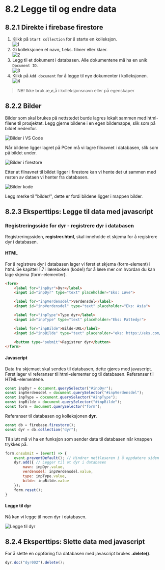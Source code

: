 # 8.2 Legge til og endre data

## 8.2.1 Direkte i firebase firestore

1. Klikk på `Start collection` for å starte en kolleksjon.  
![1](legge-til-og-endre-data/1.png ':size=400')
1. Gi kolleksjonen et navn, f.eks. filmer eller klaer.  
![2](legge-til-og-endre-data/2.png ':size=400')
1. Legg til et dokument i databasen. Alle dokumentene må ha en unik `Document ID`.  
![3](legge-til-og-endre-data/3.png ':size=400')
1. Klikk på `Add document` for å legge til nye dokumenter i kolleksjonen.  
![4](legge-til-og-endre-data/4.png)

> NB! Ikke bruk æ,ø,å i kolleksjonsnavn eller på egenskaper

## 8.2.2 Bilder

Bilder som skal brukes på nettstedet burde lagres lokalt sammen med html-filene til prosjektet. Legg gjerne bildene i en egen bildemappe, slik som på bildet nedenfor.

![Bilder i VS Code](legge-til-og-endre-data/bilder-vs-code.png ':size=400')

Når bildene ligger lagret på PCen må vi lagre filnavnet i databasen, slik som på bildet under.

![Bilder i firestore](legge-til-og-endre-data/bilder-firestore.png)

Etter at filnavnet til bildet ligger i firestore kan vi hente det ut sammen med resten av dataen vi henter fra databasen.

![Bilder kode](legge-til-og-endre-data/bilder-kode.png)

Legg merke til "bilder/", dette er fordi bildene ligger i mappen bilder.

## 8.2.3 Eksperttips: Legge til data med javascript

### Registreringsside for dyr - registrere dyr i databasen

Registreringssiden, **registrer.html**, skal inneholde et skjema for å registrere dyr i databasen.

#### HTML

For å registrere dyr i databasen lager vi først et skjema (form-element) i html. Se kapittel 1.7 i læreboken (kode1) for å lære mer om hvordan du kan lage skjema (form-elementer).

```HTML
<form>
    <label for="inpDyr">Dyr</label>
    <input id="inpDyr" type="text" placeholder="Eks: Løve">

    <label for="inpVerdensdel">Verdensdel</label>
    <input id="inpVerdensdel" type="text" placeholder="Eks: Asia">

    <label for="inpType">Type dyr</label>
    <input id="inpType" type="text" placeholder="Eks: Pattedyr">

    <label for="inpBilde">Bilde-URL</label>
    <input id="inpBilde" type="text" placeholder="eks: https://eks.com/tiger.jpg">

    <button type="submit">Registrer dyr</button>
</form>
```

#### Javascript

Data fra skjemaet skal sendes til databasen, dette gjøres med javascript. Først lager vi referanser til html-elementer og til databasen.
Referanser til HTML-elementene.

```js
const inpDyr = document.querySelector("#inpDyr");
const inpVerdensdel = document.querySelector("#inpVerdensdel");
const inpType = document.querySelector("#inpType");
const inpBilde = document.querySelector("#inpBilde");
const form = document.querySelector("form");
```

Referanser til databasen og kolleksjonen **dyr**.

```js
const db = firebase.firestore();
const dyr = db.collection("dyr");
```

Til slutt må vi ha en funksjon som sender data til databasen når knappen trykkes på.

```js
form.onsubmit = (event) => {
    event.preventDefault(); // Hindrer nettleseren i å oppdatere siden når skjemaet sendes inn.
    dyr.add({ // Legger til et dyr i databasen
        navn: inpDyr.value,
        verdensdel: inpVerdensdel.value,
        type: inpType.value,
        bilde: inpBilde.value
    });
    form.reset();
}
```

#### Legge til dyr

Nå kan vi legge til noen dyr i databasen.

![Legge til dyr](legge-til-og-endre-data/legge-til-med-js.png)

## 8.2.4 Eksperttips: Slette data med javascript

For å slette en oppføring fra databasen med javascript brukes **.delete()**.

```js
dyr.doc("dyr002").delete();
```
